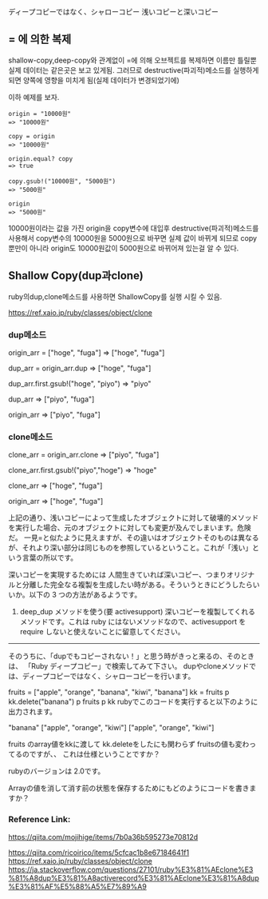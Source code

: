 

ディープコピーではなく、シャローコピー
浅いコピーと深いコピー

## = 에 의한 복제

shallow-copy,deep-copy와 관계없이 =에 의해 오브젝트를 복제하면 이름만 틀릴뿐 실제 데이터는 같은곳은 보고 있게됨.
그러므로 destructive(파괴적)메소드를 실행하게 되면 양쪽에 영향을 미치게 됨(실제 데이터가 변경되었기에)

이하 예제를 보자.

```
origin = "10000원"
=> "10000원"

copy = origin
=> "10000원"

origin.equal? copy
=> true

copy.gsub!("10000원", "5000원")
=> "5000원"

origin
=> "5000원"
```

10000원이라는 값을 가진 origin을 copy변수에 대입후
destructive(파괴적)메소드를 사용해서 copy변수의 10000원을 5000원으로 바꾸면
실제 값이 바뀌게 되므로
copy뿐만이 아니라 origin도 10000원값이 5000원으로 바뀌어져 있는걸 알 수 있다.

## Shallow Copy(dup과clone)

ruby의dup,clone메소드를 사용하면 ShallowCopy를 실행 시킬 수 있음.

https://ref.xaio.jp/ruby/classes/object/clone

### dup메소드

origin_arr = ["hoge", "fuga"]
=> ["hoge", "fuga"]

dup_arr = origin_arr.dup
=> ["hoge", "fuga"]

dup_arr.first.gsub!("hoge", "piyo")
=> "piyo"

dup_arr
=> ["piyo", "fuga"]

origin_arr
=> ["piyo", "fuga"]

### clone메소드

clone_arr = origin_arr.clone
=> ["piyo", "fuga"]

clone_arr.first.gsub!("piyo","hoge")
=> "hoge"

clone_arr
=> ["hoge", "fuga"]

origin_arr
=> ["hoge", "fuga"]

上記の通り、浅いコピーによって生成したオブジェクトに対して破壊的メソッドを実行した場合、元のオブジェクトに対しても変更が及んでしまいます。危険だ。
一見=と似たように見えますが、その違いはオブジェクトそのものは異なるが、それより深い部分は同じものを参照しているということ。これが「浅い」という言葉の所以です。

深いコピーを実現するためには
人間生きていれば深いコピー、つまりオリジナルと分離した完全なる複製を生成したい時がある。そういうときにどうしたらいいか。以下の 3 つの方法があるようです。

1. deep_dup メソッドを使う(要 activesupport)
   深いコピーを複製してくれるメソッドです。これは ruby にはないメソッドなので、activesupport を require しないと使えないことに留意してください。


---

そのうちに、「dupでもコピーされない！」と思う時がきっと来るの、そのときは、
「Ruby ディープコピー」で検索してみて下さい。
dupやcloneメソッドでは、ディープコピーではなく、シャローコピーを行います。



fruits = ["apple", "orange", "banana", "kiwi", "banana"]
kk = fruits
p kk.delete("banana")
p fruits
p kk
rubyでこのコードを実行すると以下のように出力されます。


"banana"
["apple", "orange", "kiwi"]
["apple", "orange", "kiwi"]


fruits のarray値をkkに渡して
kk.deleteをしたにも関わらず
fruitsの値も変わってるのですが、、
これは仕様ということですか？

rubyのバージョンは 2.0です。

Arrayの値を消して消す前の状態を保存するためにもどのようにコードを書きますか？

### Reference Link:

https://qiita.com/mojihige/items/7b0a36b595273e70812d

https://qiita.com/ricoirico/items/5cfcac1b8e67184641f1
https://ref.xaio.jp/ruby/classes/object/clone
https://ja.stackoverflow.com/questions/27101/ruby%E3%81%AEclone%E3%81%A8dup%E3%81%A8activerecord%E3%81%AEclone%E3%81%A8dup%E3%81%AF%E5%88%A5%E7%89%A9


[teratail 내가질문한거]: https://teratail.com/questions/21332

[新人エンジニアがはまるかもしれないrubyの浅いコピーと深いコピーともろもろ背景]: https://qiita.com/sue738/items/92228f0ae0518bf0a693